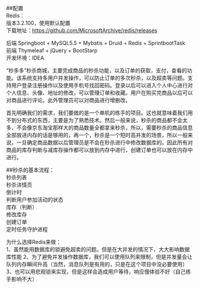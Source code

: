 ##配置  
Redis：  
版本3.2.100，使用默认配置  
下载地址：https://github.com/MicrosoftArchive/redis/releases

后端 Springboot + MySQL5.5 + Mybatis + Druid  + Redis + SprintbootTask      
前端  Thymeleaf + jQuery + BootStarp  
开发环境：IDEA


“秒多多”秒杀商城，主要完成商品的秒杀功能，以及订单的获取，支付，查看的功能。该系统支持多用户并发操作，可以防止订单的多次秒杀，以及超卖等问题。支持用户登录注册操作以及使用手机号找回密码。登录以后可以进入个人中心进行对个人信息、头像、地址的修改，可以管理订单和收藏。用户在购买完商品以后可以对商品进行评论。此外管理员可以对商品进行增删改。  


首先明确我们的需求，我们要做的是一个单机的练手的项目。这也就意味着我们用不到分布式的东西，主要是为了熟悉技术。然后一般来说，秒杀的商品都不会太多，不会像京东淘宝那样大的商品数量全都拿来秒杀，所以，需要秒杀的商品信息全部放进内存的话是够用的，再一个，秒杀是一个短时高并发的场景，所以一般来说，一旦确定商品数据以后管理员是不会在秒杀进行中修改数据库的。因此所有对商品的库存判断与减库存操作都可以放到内存中进行，创建订单也可以放在内存中进行。 

##秒杀的基本流程：  
秒杀列表  
秒杀详情页      
倒计时  
判断用户参加活动的状态     
库存（判断）  
修改库存  
创建订单    
定时任务守护进程  

为什么选择Redis来做：  
1、虽然能用数据库的锁避免超卖的问题。但是在大并发的情况下，大大影响数据库性能
2、为了避免并发操作数据库，我们可以使用队列来限制，但是并发量会让队列内存瞬间升高（当然，消息队列是有用的，只是在这个项目中没必要使用）
3、也可以用悲观锁来实现，但是这样会造成用户等待，响应慢体验不好（自己练手影响不大）
